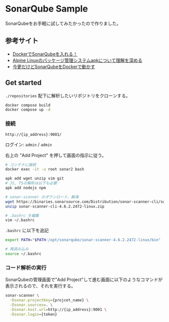 # SonarQube Sample

SonarQubeをお手軽に試してみたかったので作りました。

## 参考サイト

- [DockerでSonarQubeを入れる！](https://qiita.com/takao-takass/items/5d54768ad0d315d3dad4)
- [Alpine Linuxのパッケージ管理システムapkについて理解を深める](https://blog.kasei-san.com/entry/2020/08/25/084430)
- [今更だけどSonarQubeをDockerで動かす](https://qiita.com/ProjectEuropa/items/b9df95e3190b22aaa69f)

## Get started

`./repositories` 配下に解析したいリポジトリをクローンする。

```sh
docker compose build
docker compose up -d
```

### 接続

`http://{ip_address}:9001/`

ログイン: `admin` / `admin`

右上の "Add Project" を押して画面の指示に従う。

```sh
# コンテナに接続
docker exec -it -u root sonar2 bash

apk add wget unzip vim git
# JS, TSの解析は以下も必要
apk add nodejs npm

# sonar-scanner のダウンロード、解凍
wget https://binaries.sonarsource.com/Distribution/sonar-scanner-cli/sonar-scanner-cli-4.6.2.2472-linux.zip
unzip sonar-scanner-cli-4.6.2.2472-linux.zip

# .bashrc を編集
vim ~/.bashrc
```

`.bashrc` に以下を追記

```sh
export PATH="$PATH:/opt/sonarqube/sonar-scanner-4.6.2.2472-linux/bin"
```

```sh
# 再読み込み
source ~/.bashrc
```

### コード解析の実行

SonarQubeの管理画面で"Add Project"して進む画面に以下のようなコマンドが表示されるので、それを実行する。

```sh
sonar-scanner \
  -Dsonar.projectKey={projcet_name} \
  -Dsonar.sources=. \
  -Dsonar.host.url=http://{ip_address}:9001 \
  -Dsonar.login={token}
```
